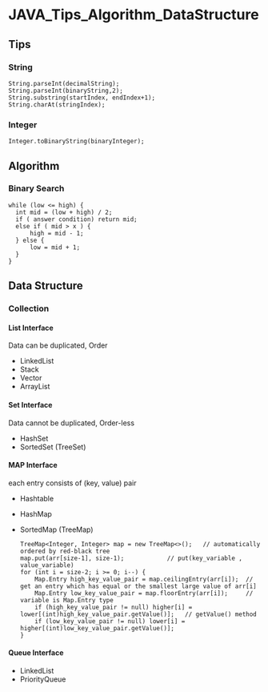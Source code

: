 # JAVA_Tips_Algorithm_DataStructure

## Tips

### String
    String.parseInt(decimalString);
    String.parseInt(binaryString,2);
    String.substring(startIndex, endIndex+1);
    String.charAt(stringIndex);

### Integer
    Integer.toBinaryString(binaryInteger);

## Algorithm

### Binary Search

 
    while (low <= high) {
      int mid = (low + high) / 2;
      if ( answer condition) return mid;
      else if ( mid > x ) {
          high = mid - 1;
      } else {
          low = mid + 1;
      }
    }

## Data Structure

### Collection

#### List Interface
Data can be duplicated, Order 
- LinkedList
- Stack
- Vector
- ArrayList

#### Set Interface
Data cannot be duplicated, Order-less
- HashSet
- SortedSet (TreeSet)

#### MAP Interface
each entry consists of (key, value) pair
- Hashtable
- HashMap
- SortedMap (TreeMap)

      TreeMap<Integer, Integer> map = new TreeMap<>();   // automatically ordered by red-black tree 
      map.put(arr[size-1], size-1);            // put(key_variable , value_variable)
      for (int i = size-2; i >= 0; i--) {
          Map.Entry high_key_value_pair = map.ceilingEntry(arr[i]);  // get an entry which has equal or the smallest large value of arr[i]
          Map.Entry low_key_value_pair = map.floorEntry(arr[i]);     // variable is Map.Entry type
          if (high_key_value_pair != null) higher[i] = lower[(int)high_key_value_pair.getValue()];   // getValue() method 
          if (low_key_value_pair != null) lower[i] = higher[(int)low_key_value_pair.getValue()]; 
      }

#### Queue Interface
- LinkedList
- PriorityQueue



